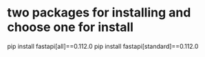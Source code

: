 # two packages for installing and choose one for install 
pip install fastapi[all]==0.112.0
pip install fastapi[standard]==0.112.0
